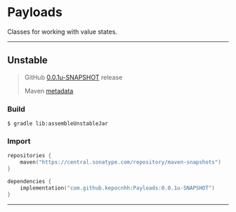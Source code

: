 # Payloads
Classes for working with value states.

---

## Unstable

> GitHub [0.0.1u-SNAPSHOT](https://github.com/StanleyProjects/Payloads/releases/tag/0.0.1u-SNAPSHOT) release
>
> Maven [metadata](https://central.sonatype.com/repository/maven-snapshots/com/github/kepocnhh/Payloads/maven-metadata.xml)

### Build
```
$ gradle lib:assembleUnstableJar
```

### Import
```kotlin
repositories {
    maven("https://central.sonatype.com/repository/maven-snapshots")
}

dependencies {
    implementation("com.github.kepocnhh:Payloads:0.0.1u-SNAPSHOT")
}
```

---
